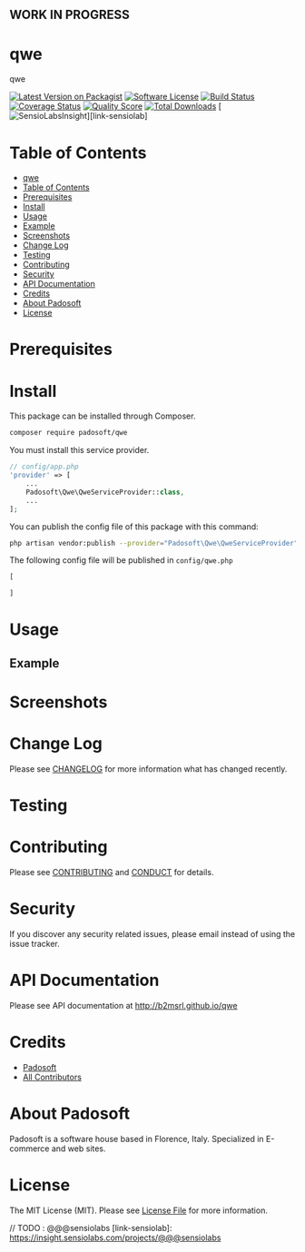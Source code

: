 ## WORK IN PROGRESS
# qwe
qwe

[![Latest Version on Packagist][ico-version]][link-packagist]
[![Software License][ico-license]](LICENSE.md)
[![Build Status][ico-travis]][link-travis]
[![Coverage Status][ico-scrutinizer]][link-scrutinizer]
[![Quality Score][ico-code-quality]][link-code-quality]
[![Total Downloads][ico-downloads]][link-downloads]
[![SensioLabsInsight][ico-sensiolab]][link-sensiolab]

Table of Contents
=================

  * [qwe](#qwe)
  * [Table of Contents](#table-of-contents)
  * [Prerequisites](#prerequisites)
  * [Install](#install)
  * [Usage](#usage)
  * [Example](#example)
  * [Screenshots](#screenshots)
  * [Change Log](#change-log)
  * [Testing](#testing)
  * [Contributing](#contributing)
  * [Security](#security)
  * [API Documentation](#api-documentation)
  * [Credits](#credits)
  * [About Padosoft](#about-padosoft)
  * [License](#license)

# Prerequisites

# Install

This package can be installed through Composer.

``` bash
composer require padosoft/qwe
```
You must install this service provider.

``` php
// config/app.php
'provider' => [
    ...
    Padosoft\Qwe\QweServiceProvider::class,
    ...
];
```

You can publish the config file of this package with this command:
``` bash
php artisan vendor:publish --provider="Padosoft\Qwe\QweServiceProvider"
```
The following config file will be published in `config/qwe.php`
``` php
[

]
```

# Usage

## Example

# Screenshots

# Change Log
Please see [CHANGELOG](CHANGELOG.md) for more information what has changed recently.

# Testing

# Contributing

Please see [CONTRIBUTING](CONTRIBUTING.md) and [CONDUCT](CONDUCT.md) for details.

# Security

If you discover any security related issues, please email  instead of using the issue tracker.

# API Documentation

Please see API documentation at http://b2msrl.github.io/qwe

# Credits

- [Padosoft](https://github.com/padosoft)
- [All Contributors](../../contributors)

# About Padosoft
Padosoft is a software house based in Florence, Italy. Specialized in E-commerce and web sites.

# License

The MIT License (MIT). Please see [License File](LICENSE.md) for more information.


[ico-version]: https://img.shields.io/packagist/v/padosoft/qwe.svg?style=flat-square
[ico-license]: https://img.shields.io/badge/license-MIT-brightgreen.svg?style=flat-square
[ico-travis]: https://img.shields.io/travis/padosoft/qwe/master.svg?style=flat-square
[ico-scrutinizer]: https://img.shields.io/scrutinizer/coverage/g/padosoft/qwe.svg?style=flat-square
[ico-code-quality]: https://img.shields.io/scrutinizer/g/padosoft/qwe.svg?style=flat-square
[ico-downloads]: https://img.shields.io/packagist/dt/padosoft/qwe.svg?style=flat-square
[ico-sensiolab]: https://insight.sensiolabs.com/projects/@@@sensiolab/small.png

[link-packagist]: https://packagist.org/packages/padosoft/qwe
[link-travis]: https://travis-ci.org/padosoft/qwe
[link-scrutinizer]: https://scrutinizer-ci.com/g/padosoft/qwe/code-structure
[link-code-quality]: https://scrutinizer-ci.com/g/padosoft/qwe
[link-downloads]: https://packagist.org/packages/padosoft/qwe
// TODO : @@@sensiolabs
[link-sensiolab]: https://insight.sensiolabs.com/projects/@@@sensiolabs
